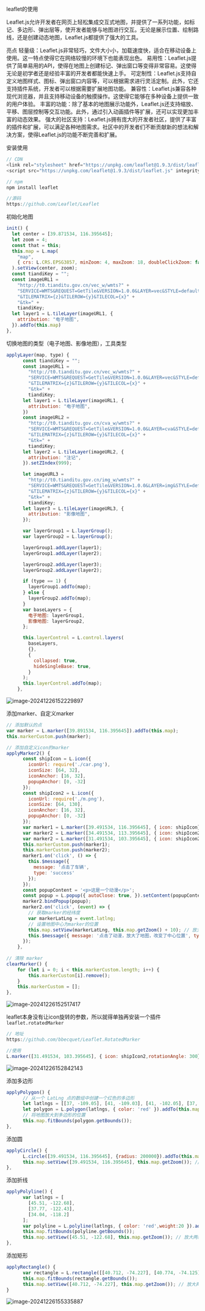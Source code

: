 leaflet的使用

Leaflet.js允许开发者在网页上轻松集成交互式地图，并提供了一系列功能，如标记、多边形、弹出层等，使开发者能够与地图进行交互。无论是展示位置、绘制路线，还是创建动态地图，Leaflet.js都提供了强大的工具。

亮点
轻量级：Leaflet.js非常轻巧，文件大小小，加载速度快，适合在移动设备上使用。这一特点使得它在网络较慢的环境下也能表现出色。
易用性：Leaflet.js提供了简单易用的API，使得在地图上创建标记、弹出窗口等变得非常容易。这使得无论是初学者还是经验丰富的开发者都能快速上手。
可定制性：Leaflet.js支持自定义地图样式、图标、弹出窗口内容等，可以根据需求进行灵活定制。此外，它还支持插件系统，开发者可以根据需要扩展地图功能。
兼容性：Leaflet.js兼容各种现代浏览器，并且支持移动设备的触摸操作。这使得它能够在多种设备上提供一致的用户体验。
丰富的功能：除了基本的地图展示功能外，Leaflet.js还支持缩放、平移、图层控制等交互功能。此外，通过引入动画插件等扩展，还可以实现更加丰富的动态效果。
强大的社区支持：Leaflet.js拥有庞大的开发者社区，提供了丰富的插件和扩展，可以满足各种地图需求。社区中的开发者们不断贡献新的想法和解决方案，使得Leaflet.js的功能不断完善和扩展。

安装使用

```js
// CDN
<link rel="stylesheet" href="https://unpkg.com/leaflet@1.9.3/dist/leaflet.css" integrity="sha256-kLaT2GOSpHechhsozzB+flnD+zUyjE2LlfWPgU04xyI=" crossorigin="" />
<script src="https://unpkg.com/leaflet@1.9.3/dist/leaflet.js" integrity="sha256-WBkoXOwTeyKclOHuWtc+i2uENFpDZ9YPdf5Hf+D7ewM=" crossorigin=""></script>

// npm
npm install leaflet

//源码
https://github.com/Leaflet/Leaflet
```



初始化地图

```js
init() {
  let center = [39.871534, 116.395645];
  let zoom = 4;
  const that = this;
  this.map = L.map(
    "map",
    { crs: L.CRS.EPSG3857, minZoom: 4, maxZoom: 18, doubleClickZoom: false }
  ).setView(center, zoom);
  const tiandiKey = "";
  const imageURL1 =
    "http://t0.tianditu.gov.cn/vec_w/wmts?" +
    "SERVICE=WMTS&REQUEST=GetTile&VERSION=1.0.0&LAYER=vec&STYLE=default&TILEMATRIXSET=w&FORMAT=tiles" +
    "&TILEMATRIX={z}&TILEROW={y}&TILECOL={x}" +
    "&tk=" +
    tiandiKey;
  let layer1 = L.tileLayer(imageURL1, {
    attribution: "电子地图",
  }).addTo(this.map)
},
```

切换地图的类型（电子地图、影像地图），工具类型

```js
applyLayer(map, type) {
      const tiandiKey = "";
      const imageURL1 =
        "http://t0.tianditu.gov.cn/vec_w/wmts?" +
        "SERVICE=WMTS&REQUEST=GetTile&VERSION=1.0.0&LAYER=vec&STYLE=default&TILEMATRIXSET=w&FORMAT=tiles" +
        "&TILEMATRIX={z}&TILEROW={y}&TILECOL={x}" +
        "&tk=" +
        tiandiKey;
      let layer1 = L.tileLayer(imageURL1, {
        attribution: "电子地图",
      })
      const imageURL2 =
        "http://t0.tianditu.gov.cn/cva_w/wmts?" +
        "SERVICE=WMTS&REQUEST=GetTile&VERSION=1.0.0&LAYER=cva&STYLE=default&TILEMATRIXSET=w&FORMAT=tiles" +
        "&TILEMATRIX={z}&TILEROW={y}&TILECOL={x}" +
        "&tk=" +
        tiandiKey;
      let layer2 = L.tileLayer(imageURL2, {
        attribution: "注记",
      }).setZIndex(999);

      let imageURL3 =
        "http://t0.tianditu.gov.cn/img_w/wmts?" +
        "SERVICE=WMTS&REQUEST=GetTile&VERSION=1.0.0&LAYER=img&STYLE=default&TILEMATRIXSET=w&FORMAT=tiles" +
        "&TILEMATRIX={z}&TILEROW={y}&TILECOL={x}" +
        "&tk=" +
        tiandiKey;
      let layer3 = L.tileLayer(imageURL3, {
        attribution: "影像地图",
      });

      var layerGroup1 = L.layerGroup();
      var layerGroup2 = L.layerGroup();

      layerGroup1.addLayer(layer1);
      layerGroup1.addLayer(layer2);

      layerGroup2.addLayer(layer3);
      layerGroup2.addLayer(layer2);

      if (type == 1) {
        layerGroup1.addTo(map);
      } else {
        layerGroup2.addTo(map);
      }
      var baseLayers = {
        电子地图: layerGroup1,
        影像地图: layerGroup2,
      };

      this.layerControl = L.control.layers(
        baseLayers,
        {},
        {
          collapsed: true,
          hideSingleBase: true,
        }
      );
      this.layerControl.addTo(map);
    },
```

![image-20241226152229897](../img/image-20241226152229897.png)

添加marker、自定义marker

```js
// 添加默认的点
var marker = L.marker([39.891534, 116.395645]).addTo(this.map);
this.markerCustom.push(marker);

// 添加自定义icon的marker
applyMarker2() {
      const shipIcon = L.icon({
        iconUrl: require('./car.png'),
        iconSize: [64, 32],
        iconAnchor: [16, 32],
        popupAnchor: [0, -32]
      });
      const shipIcon2 = L.icon({
        iconUrl: require('./m.png'),
        iconSize: [64, 130],
        iconAnchor: [16, 32],
        popupAnchor: [0, -32]
      });
      var marker1 = L.marker([39.491534, 116.395645], { icon: shipIcon}).addTo(this.map);
      var marker2 = L.marker([34.491534, 113.395645], { icon: shipIcon2}).addTo(this.map);
      var marker2 = L.marker([31.491534, 103.395645], { icon: shipIcon2,rotationAngle: 300}).addTo(this.map);
      this.markerCustom.push(marker1);
      this.markerCustom.push(marker2);
      marker1.on('click', () => {
        this.$message({
          message: '点击了车辆',
          type: 'success'
        });
      });
      const popupContent = '<p>这是一个动漫</p>';
      const popup = L.popup({ autoClose: true, }).setContent(popupContent);
      marker2.bindPopup(popup);
      marker2.on('click', (event) => {
        // 获取marker的经纬度
        var markerLatLng = event.latlng;
        // 设置地图中心为marker的位置
        this.map.setView(markerLatLng, this.map.getZoom() + 10); // 放大两级
        this.$message({ message: '点击了动漫，放大了地图，改变了中心位置', type: 'success' });
      });
    },
        
// 清除 marker
clearMarker() {
    for (let i = 0; i < this.markerCustom.length; i++) {
    	this.markerCustom[i].remove();
    }
    this.markerCustom = [];
},
```

![image-20241226152517417](../img/image-20241226152517417.png)

leaflet本身没有让icon旋转的参数，所以就得单独再安装一个插件`leaflet.rotatedMarker`

```js
// 地址
https://github.com/bbecquet/Leaflet.RotatedMarker

//使用
L.marker([31.491534, 103.395645], { icon: shipIcon2,rotationAngle: 300}).addTo(this.map);
```

![image-20241226152842143](../img/image-20241226152842143.png)

添加多边形

```js
applyPolygon() {
      // 从一个 LatLng 点的数组中创建一个红色的多边形
      let latlngs = [[37, -109.05], [41, -109.03], [41, -102.05], [37, -102.04]];
      let polygon = L.polygon(latlngs, { color: 'red' }).addTo(this.map);
      // 将地图放大到多边形的位置
      this.map.fitBounds(polygon.getBounds());
},
```

添加圆

```js
applyCircle() {
      L.circle([39.491534, 116.395645], {radius: 200000}).addTo(this.map);
      this.map.setView([39.491534, 116.395645], this.map.getZoom()); // 放大两级
},
```

添加折线

```js
applyPolyline() {
      var latlngs = [
        [45.51, -122.68],
        [37.77, -122.43],
        [34.04, -118.2]
      ];
      var polyline = L.polyline(latlngs, { color: 'red',weight:20 }).addTo(this.map);
      this.map.fitBounds(polyline.getBounds());
      this.map.setView([45.51, -122.68], this.map.getZoom()); // 放大两级
},
```

添加矩形

```js
applyRectangle() {
      var rectangle = L.rectangle([[40.712, -74.227], [40.774, -74.125]], { color: 'red' }).addTo(this.map);
      this.map.fitBounds(rectangle.getBounds());
      this.map.setView([40.712, -74.227], this.map.getZoom()); // 放大两级
}
```

![image-20241226155335887](../img/image-20241226155335887.png)
